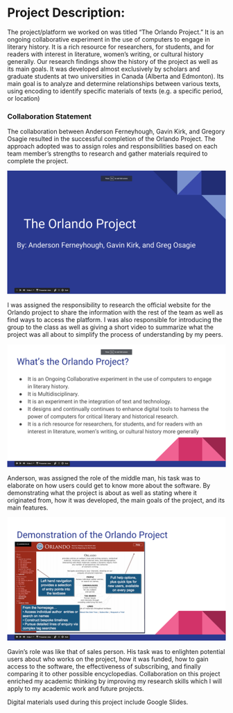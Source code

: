 # Project Description:

The project/platform we worked on was titled “The Orlando Project.” It is an ongoing collaborative experiment in the use of computers to engage in literary history. It is a rich resource for researchers, for students, and for readers with interest in literature, women’s writing, or cultural history generally. Our research findings show the history of the project as well as its main goals. It was developed almost exclusively by scholars and graduate students at two universities in Canada (Alberta and Edmonton). Its main goal is to analyze and determine relationships between various texts, using encoding to identify specific materials of texts (e.g. a specific period, or location)


### Collaboration Statement

The collaboration between Anderson Ferneyhough, Gavin Kirk, and Gregory Osagie resulted in the successful completion of the Orlando Project. The approach adopted was to assign roles and responsibilities based on each team member’s strengths to research and gather materials required to complete the project.

![](Images/Collabo%20(3).png)

I was assigned the responsibility to research the official website for the Orlando project to share the information with the rest of the team as well as find ways to access the platform. I was also responsible for introducing the group to the class as well as giving a short video to summarize what the project was all about to simplify the process of understanding by my peers.


![](Images/Collabo%20(2).png)

Anderson, was assigned the role of the middle man, his task was to elaborate on how users could get to know more about the software. By demonstrating what the project is about as well as stating where it originated from, how it was developed, the main goals of the project, and its main features. 

![](Images/Collabo%20(1).png)

Gavin’s role was like that of sales person. His task was to enlighten potential users about who works on the project, how it was funded, how to gain access to the software, the effectiveness of subscribing, and finally comparing it to other possible encyclopedias.
Collaboration on this project enriched my academic thinking by improving my research skills which I will apply to my academic work and future projects. 

Digital materials used during this project include Google Slides.


